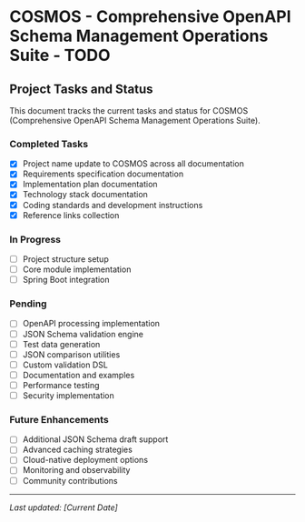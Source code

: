 # COSMOS - Comprehensive OpenAPI Schema Management Operations Suite - TODO

## Project Tasks and Status

This document tracks the current tasks and status for COSMOS (Comprehensive OpenAPI Schema Management Operations Suite).

### Completed Tasks
- [x] Project name update to COSMOS across all documentation
- [x] Requirements specification documentation
- [x] Implementation plan documentation
- [x] Technology stack documentation
- [x] Coding standards and development instructions
- [x] Reference links collection

### In Progress
- [ ] Project structure setup
- [ ] Core module implementation
- [ ] Spring Boot integration

### Pending
- [ ] OpenAPI processing implementation
- [ ] JSON Schema validation engine
- [ ] Test data generation
- [ ] JSON comparison utilities
- [ ] Custom validation DSL
- [ ] Documentation and examples
- [ ] Performance testing
- [ ] Security implementation

### Future Enhancements
- [ ] Additional JSON Schema draft support
- [ ] Advanced caching strategies
- [ ] Cloud-native deployment options
- [ ] Monitoring and observability
- [ ] Community contributions

---

*Last updated: [Current Date]*
